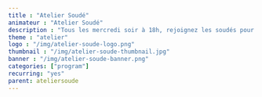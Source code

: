 ```yaml
---
title : "Atelier Soudé"
animateur : "Atelier Soudé"
description : "Tous les mercredi soir à 18h, rejoignez les soudés pour apprendre à réparer vos objets électroniques du quotidien et lutter contre l’obsolescence programmée"
theme : "atelier"
logo : "/img/atelier-soude-logo.png"
thumbnail : "/img/atelier-soude-thumbnail.jpg"
banner : "/img/atelier-soude-banner.png"
categories: ["program"]
recurring: "yes"
parent: ateliersoude
---
```

